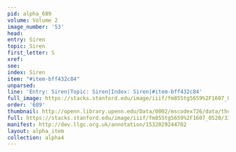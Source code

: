 ```yaml
---
pid: alpha_689
volume: Volume 2
image_number: '53'
head: 
entry: Siren
topic: Siren
first_letter: S
xref: 
see: 
index: Siren
item: "#item-bff432c84"
unparsed: 
line: 'Entry: Siren|Topic: Siren|Index: Siren|#item-bff432c84'
full_image: https://stacks.stanford.edu/image/iiif/fm855tg5659%2F1607_0520/full/full/0/default.jpg
order: '689'
thumbnail: http://openn.library.upenn.edu/Data/0002/mscodex726/data/thumb/1607_0520_thumb.jpg
full: https://stacks.stanford.edu/image/iiif/fm855tg5659%2F1607_0520/332,3302,1089,104/full/0/default.jpg
manifest: http://dev.llgc.org.uk/annotation/1532029244702
layout: alpha_item
collection: alpha4
---
```

